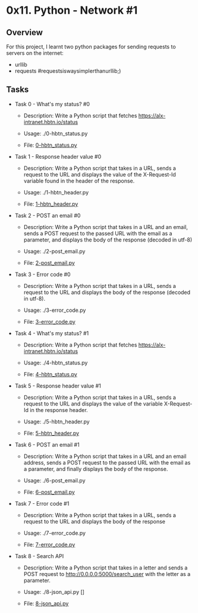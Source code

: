 # 0x11. Python - Network #1

## Overview
For this project, I learnt two python packages for sending requests to servers on the internet:
- urllib
- requests #requestsiswaysimplerthanurllib;)

## Tasks
- Task 0 - What's my status? #0

	- Description: Write a Python script that fetches https://alx-intranet.hbtn.io/status

	- Usage: ./0-hbtn_status.py
	
	- File: [0-hbtn_status.py](https://github.com/m-aishah/alx-higher_level_programming/blob/master/0x11-python-network_1/0-hbtn_status.py)


- Task 1 - Response header value #0

	- Description: Write a Python script that takes in a URL, sends a request to the URL and displays the value of the X-Request-Id variable found in the header of the response.

	- Usage: ./1-hbtn_header.py <URL>

	- File: [1-hbtn_header.py](https://github.com/m-aishah/alx-higher_level_programming/blob/master/0x11-python-network_1/1-hbtn_header.py)


- Task 2 - POST an email #0
	
	- Description: Write a Python script that takes in a URL and an email, sends a POST request to the passed URL with the email as a parameter, and displays the body of the response (decoded in utf-8)

	- Usage: ./2-post_email.py <URL> <email>

	- File: [2-post_email.py](https://github.com/m-aishah/alx-higher_level_programming/blob/master/0x11-python-network_1/2-post_email.py)


- Task 3 - Error code #0

	- Description: Write a Python script that takes in a URL, sends a request to the URL and displays the body of the response (decoded in utf-8).

	- Usage: ./3-error_code.py <URL>

	- File: [3-error_code.py](https://github.com/m-aishah/alx-higher_level_programming/blob/master/0x11-python-network_1/3-error_code.py)


- Task 4 - What's my status? #1

	- Description: Write a Python script that fetches https://alx-intranet.hbtn.io/status

	- Usage: ./4-hbtn_status.py

	- File: [4-hbtn_status.py](https://github.com/m-aishah/alx-higher_level_programming/blob/master/0x11-python-network_1/4-hbtn_status.py)


- Task 5 - Response header value #1

	- Description: Write a Python script that takes in a URL, sends a request to the URL and displays the value of the variable X-Request-Id in the response header.

	- Usage: ./5-hbtn_header.py <URL>

	- File: [5-hbtn_header.py](https://github.com/m-aishah/alx-higher_level_programming/blob/master/0x11-python-network_1/5-hbtn_header.py)


- Task 6 - POST an email #1

	- Description: Write a Python script that takes in a URL and an email address, sends a POST request to the passed URL with the email as a parameter, and finally displays the body of the response.

	- Usage: ./6-post_email.py <URL> <email>

	- File: [6-post_email.py](https://github.com/m-aishah/alx-higher_level_programming/blob/master/0x11-python-network_1/6-post_email.py)


- Task 7 - Error code #1

	- Description: Write a Python script that takes in a URL, sends a request to the URL and displays the body of the response

	- Usage: ./7-error_code.py <URL>

	- File: [7-error_code.py](https://github.com/m-aishah/alx-higher_level_programming/blob/master/0x11-python-network_1/7-error_code.py)


- Task 8 - Search API

	- Description: Write a Python script that takes in a letter and sends a POST request to http://0.0.0.0:5000/search_user with the letter as a parameter.

	- Usage: ./8-json_api.py [<letter>]

	- File: [8-json_api.py]()

